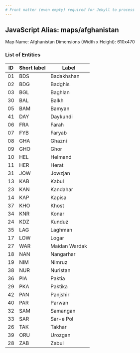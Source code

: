```yaml
---
# Front matter (even empty) required for Jekyll to process
---
```


## JavaScript Alias: maps/afghanistan

Map Name: Afghanistan
Dimensions (Width x Height): 610x470

### List of Entities

| ID  | Short label | Label         |
| --- | ----------- | ------------- |
| 01  | BDS         | Badakhshan    |
| 02  | BDG         | Badghis       |
| 03  | BGL         | Baghlan       |
| 30  | BAL         | Balkh         |
| 05  | BAM         | Bamyan        |
| 41  | DAY         | Daykundi      |
| 06  | FRA         | Farah         |
| 07  | FYB         | Faryab        |
| 08  | GHA         | Ghazni        |
| 09  | GHO         | Ghor          |
| 10  | HEL         | Helmand       |
| 11  | HER         | Herat         |
| 31  | JOW         | Jowzjan       |
| 13  | KAB         | Kabul         |
| 23  | KAN         | Kandahar      |
| 14  | KAP         | Kapisa        |
| 37  | KHO         | Khost         |
| 34  | KNR         | Konar         |
| 24  | KDZ         | Kunduz        |
| 35  | LAG         | Laghman       |
| 17  | LOW         | Logar         |
| 27  | WAR         | Maidan Wardak |
| 18  | NAN         | Nangarhar     |
| 19  | NIM         | Nimruz        |
| 38  | NUR         | Nuristan      |
| 36  | PIA         | Paktia        |
| 29  | PKA         | Paktika       |
| 42  | PAN         | Panjshir      |
| 40  | PAR         | Parwan        |
| 32  | SAM         | Samangan      |
| 33  | SAR         | Sar-e Pol     |
| 26  | TAK         | Takhar        |
| 39  | ORU         | Urozgan       |
| 28  | ZAB         | Zabul         |

